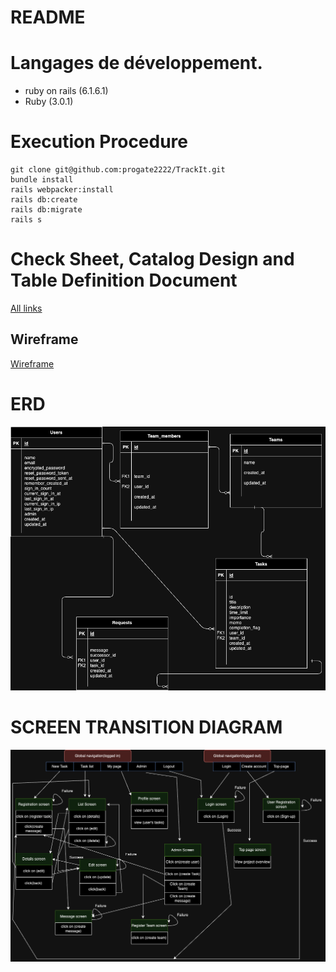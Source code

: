 # README

# Langages de développement.
- ruby on rails (6.1.6.1)
- Ruby (3.0.1)

# Execution Procedure
```
git clone git@github.com:progate2222/TrackIt.git
bundle install
rails webpacker:install
rails db:create
rails db:migrate
rails s
```

# Check Sheet, Catalog Design and Table Definition Document



[All links](https://docs.google.com/spreadsheets/d/1Ib-86YodO7JT1gTZuZwRTDgq8llxIU70eoynsaBcQp0/edit?usp=sharing)

## Wireframe


[Wireframe](https://www.figma.com/file/DRHEv3iIi7iDg5MOV4nuo1/TrackIt-Wireframe?type=design&node-id=0%3A1&mode=design&t=RohcBcYmURHJJkw2-1)


# ERD
<img src= "document/TrackIt.drawio.png">

# SCREEN TRANSITION DIAGRAM
<img src= "document/Track-it_ScreenTrans.drawio.png">
